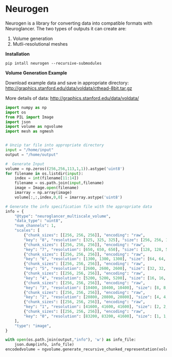 # Neurogen

Neurogen is a library for converting data into compatible formats with Neuroglancer.
The two types of outputs it can create are:
1) Volume generation
2) Mutli-resolutional meshes



**Installation**
```
pip intall neurogen --recursive-submodules
```

**Volume Generation Example**


Download example data and save in appropriate directory:
http://graphics.stanford.edu/data/voldata/cthead-8bit.tar.gz

More details of data: http://graphics.stanford.edu/data/voldata/

```python
import numpy as np
import os
from PIL import Image
import json
import volume as ngvolume
import mesh as ngmesh


# Unzip tar file into appropriate directory
input = "/home/input"
output = "/home/output"

#  Generate Input
volume = np.zeros((256,256,113,1,1)).astype('uint8') 
for filename in os.listdir(input):
    index = int(filename[11:14])
    filename = os.path.join(input,filename)
    image = Image.open(filename)
    imarray = np.array(image)
    volume[:,:,index,0,0] = imarray.astype('uint8')

# Generate the info specification file with the appropriate data
info = {
    "@type": "neuroglancer_multiscale_volume",
    "data_type": "uint8",
    "num_channels": 1,
    "scales": [
        {"chunk_sizes": [[256, 256, 256]], "encoding": "raw", 
        "key": "8", "resolution": [325, 325, 325], "size": [256, 256, 113], "voxel_offset": [0, 0, 0]},
        {"chunk_sizes": [[256, 256, 256]], "encoding": "raw", 
        "key": "7", "resolution": [650, 650, 650], "size": [128, 128, 57], "voxel_offset": [0, 0, 0]},
        {"chunk_sizes": [[256, 256, 256]], "encoding": "raw", 
        "key": "6", "resolution": [1300, 1300, 1300], "size": [64, 64, 29], "voxel_offset": [0, 0, 0]},
        {"chunk_sizes": [[256, 256, 256]], "encoding": "raw", 
        "key": "5", "resolution": [2600, 2600, 2600], "size": [32, 32, 15], "voxel_offset": [0, 0, 0]},
        {"chunk_sizes": [[256, 256, 256]], "encoding": "raw", 
        "key": "4", "resolution": [5200, 5200, 5200], "size": [16, 16, 8], "voxel_offset": [0, 0, 0]},
        {"chunk_sizes": [[256, 256, 256]], "encoding": "raw", 
        "key": "3", "resolution": [10400, 10400, 10400], "size": [8, 8, 4], "voxel_offset": [0, 0, 0]},
        {"chunk_sizes": [[256, 256, 256]], "encoding": "raw", 
        "key": "2", "resolution": [20800, 20800, 20800], "size": [4, 4, 2], "voxel_offset": [0, 0, 0]},
        {"chunk_sizes": [[256, 256, 256]], "encoding": "raw", 
        "key": "1", "resolution": [41600, 41600, 41600], "size": [2, 2, 1], "voxel_offset": [0, 0, 0]},
        {"chunk_sizes": [[256, 256, 256]], "encoding": "raw", 
        "key": "0", "resolution": [83200, 83200, 41600], "size": [1, 1, 1], "voxel_offset": [0, 0, 0]},
    ],
    "type": "image", 
}

with open(os.path.join(output,"info"), 'w') as info_file:
    json.dump(info, info_file)
encodedvolume = ngvolume.generate_recursive_chunked_representation(volume, info, dtype=volume.dtype, directory=output,blurring_method='average')



```
